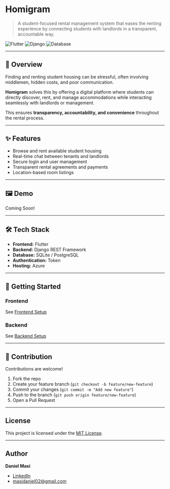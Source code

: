 # Homigram
> A student-focused rental management system that eases the renting experience by connecting students with landlords in a transparent, accountable way.

![Flutter](https://img.shields.io/badge/Frontend-Flutter-blue) 
![Django](https://img.shields.io/badge/Backend-Django-green) 
![Database](https://img.shields.io/badge/Database-PostgreSQL-lightgrey)

---

## 📖 Overview
Finding and renting student housing can be stressful, often involving middlemen, hidden costs, and poor communication. 

**Homigram** solves this by offering a digital platform where students can directly discover, rent, and manage accommodations while interacting seamlessly with landlords or management.  

This ensures **transparency, accountability, and convenience** throughout the rental process.

---

## ✨ Features
- Browse and rent available student housing
- Real-time chat between tenants and landlords
- Secure login and user management
- Transparent rental agreements and payments
- Location-based room listings

---

## 🖼 Demo
<!-- Add screenshots or GIFs here -->
Coming Soon!


---

## 🛠 Tech Stack
- **Frontend:** Flutter
- **Backend:** Django REST Framework
- **Database:** SQLite / PostgreSQL
- **Authentication:** Token
- **Hosting:** Azure

---

## 🚀 Getting Started

### Frontend
See [Frontend Setup](./Homiegram_front_end/README.md)

### Backend
See [Backend Setup](./HomieGramBackEnd/README.md)

---

## 🤝 Contribution
Contributions are welcome!  
1. Fork the repo  
2. Create your feature branch (`git checkout -b feature/new-feature`)  
3. Commit your changes (`git commit -m "Add new feature"`)  
4. Push to the branch (`git push origin feature/new-feature`)  
5. Open a Pull Request  

---

## License
This project is licensed under the [MIT License](LICENSE).

---

## Author
**Daniel Masi**  
- [LinkedIn](https://linkedin.com/in/your-link)  
- masidaniel02@gmail.com  
<!-- - [Portfolio](https://your-portfolio-link.com) -->